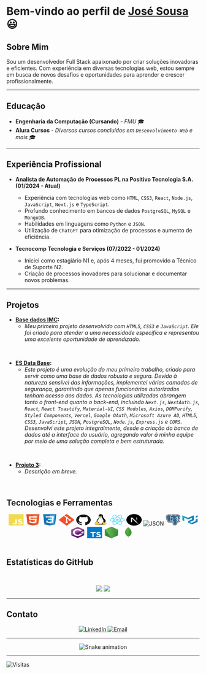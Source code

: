 # Bem-vindo ao perfil de [José Sousa](https://www.linkedin.com/in/enoque-sousa-bb89aa168/) 😃️

## Sobre Mim
Sou um desenvolvedor Full Stack apaixonado por criar soluções inovadoras e eficientes. Com experiência em diversas tecnologias web, estou sempre em busca de novos desafios e oportunidades para aprender e crescer profissionalmente.

---

## Educação
- **Engenharia da Computação (Cursando)** - *FMU* 🎓
- **Alura Cursos** - *Diversos cursos concluídos em `Desenvolvimento Web` e mais* 🎓

---

## Experiência Profissional
- **Analista de Automação de Processos PL na Positivo Tecnologia S.A. (01/2024 - Atual)**
  - Experiência com tecnologias web como `HTML`, `CSS3`, `React`, `Node.js`, `JavaScript`, `Next.js` e `TypeScript`.
  - Profundo conhecimento em bancos de dados `PostgreSQL`, `MySQL` e `MongoDB`.
  - Habilidades em linguagens como `Python` e `JSON`.
  - Utilização de `ChatGPT` para otimização de processos e aumento de eficiência.

- **Tecnocomp Tecnologia e Serviços (07/2022 - 01/2024)**
  - Iniciei como estagiário N1 e, após 4 meses, fui promovido a Técnico de Suporte N2.
  - Criação de processos inovadores para solucionar e documentar novos problemas.

---

## Projetos

- **[Base dados IMC](https://base-dados-imc.vercel.app/index.html):** 
  - *Meu primeiro projeto desenvolvido com `HTML5`, `CSS3` e `JavaScript`. Ele foi criado para atender a uma necessidade específica e representou uma excelente oportunidade de aprendizado.*

<br>

- **[ES Data Base](https://esdatabase.vercel.app/login):** 
  - *Este projeto é uma evolução do meu primeiro trabalho, criado para servir como uma base de dados robusta e segura. Devido à natureza sensível das informações, implementei várias camadas de segurança, garantindo que apenas funcionários autorizados tenham acesso aos dados. As tecnologias utilizadas abrangem tanto o front-end quanto o back-end, incluindo `Next.js`, `NextAuth.js`, `React`, `React Toastify`, `Material-UI`, `CSS Modules`, `Axios`, `DOMPurify`, `Styled Components`, `Vercel`, `Google OAuth`, `Microsoft Azure AD`, `HTML5`, `CSS3`, `JavaScript`, `JSON`, `PostgreSQL`, `Node.js`, `Express.js` e `CORS`. Desenvolvi este projeto integralmente, desde a criação do banco de dados até a interface do usuário, agregando valor à minha equipe por meio de uma solução completa e bem estruturada.*

<br>

- **[Projeto 3](link-do-repositorio):** 
  - *Descrição em breve.*

<br>

## Tecnologias e Ferramentas

<div align="center">

<img alt="JavaScript" height="30" width="40" src="https://raw.githubusercontent.com/devicons/devicon/master/icons/javascript/javascript-plain.svg" title="JavaScript"> 
<img alt="HTML5" height="30" width="40" src="https://raw.githubusercontent.com/devicons/devicon/master/icons/html5/html5-original.svg" title="HTML5"> 
<img alt="CSS3" height="30" width="40" src="https://raw.githubusercontent.com/devicons/devicon/master/icons/css3/css3-original.svg" title="CSS3"> 
<img alt="Git" height="30" width="40" src="https://raw.githubusercontent.com/devicons/devicon/master/icons/git/git-original.svg" title="Git"> 
<img alt="GitHub" height="30" width="40" src="https://raw.githubusercontent.com/devicons/devicon/master/icons/github/github-original.svg" title="GitHub"> 
<img alt="Linux" height="30" width="40" src="https://raw.githubusercontent.com/devicons/devicon/master/icons/linux/linux-original.svg" title="Linux"> 
<img alt="React" height="30" width="40" src="https://raw.githubusercontent.com/devicons/devicon/master/icons/react/react-original.svg" title="React"> 
<img alt="Next.js" height="30" width="40" src="https://raw.githubusercontent.com/devicons/devicon/master/icons/nextjs/nextjs-original.svg" title="Next.js"> 
<img alt="JSON" height="30" width="40" src="https://upload.wikimedia.org/wikipedia/commons/c/c9/JSON_vector_logo.svg" title="JSON"> 
<img alt="PostgreSQL" height="30" width="40" src="https://raw.githubusercontent.com/devicons/devicon/master/icons/postgresql/postgresql-original.svg" title="PostgreSQL"> 
<img alt="MUI" height="30" width="40" src="https://raw.githubusercontent.com/devicons/devicon/master/icons/materialui/materialui-original.svg" title="MUI"> 
<img alt="C#" height="30" width="40" src="https://raw.githubusercontent.com/devicons/devicon/master/icons/csharp/csharp-original.svg" title="C#"> 
<img alt="TypeScript" height="30" width="40" src="https://raw.githubusercontent.com/devicons/devicon/master/icons/typescript/typescript-original.svg" title="TypeScript"> 
<img alt="Node.js" height="30" width="40" src="https://raw.githubusercontent.com/devicons/devicon/master/icons/nodejs/nodejs-original.svg" title="Node.js">
<img alt="MongoDB" height="30" width="40" src="https://raw.githubusercontent.com/devicons/devicon/master/icons/mongodb/mongodb-original.svg" title="MongoDB">

</div>

<br>

## Estatísticas do GitHub

<br>

<p align="center">
  <img src="https://github-readme-stats.vercel.app/api?username=ESousa97&show_icons=true&theme=dark" width="49%" />
  <img src="https://github-readme-stats.vercel.app/api/top-langs/?username=ESousa97&layout=compact&theme=dark" width="37.2%" />
</p>

---

## Contato

<div align="center">
  <a href="https://www.linkedin.com/in/enoque-sousa-bb89aa168/" target="_blank">
    <img src="https://img.shields.io/badge/-LinkedIn-%230077B5?style=for-the-badge&logo=linkedin&logoColor=white" alt="LinkedIn">
  </a>
  <a href="mailto:sousa3086@outlook.com">
    <img src="https://img.shields.io/badge/Email-sousa3086%40outlook.com-blue?style=for-the-badge&logo=Microsoft-Outlook&logoColor=white" alt="Email">
  </a>
</div>

---

<div align="center">

![Snake animation](https://github.com/danielbped/danielbped/blob/output/github-contribution-grid-snake.svg)

</div>

---

![Visitas](https://hits.seeyoufarm.com/api/count/incr/badge.svg?url=https://github.com/ESousa97&title=Visitas&edge_flat=true)
